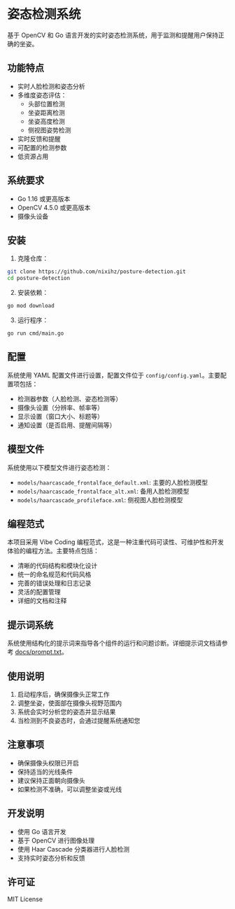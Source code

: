 # 姿态检测系统

基于 OpenCV 和 Go 语言开发的实时姿态检测系统，用于监测和提醒用户保持正确的坐姿。

## 功能特点

- 实时人脸检测和姿态分析
- 多维度姿态评估：
  - 头部位置检测
  - 坐姿距离检测
  - 坐姿高度检测
  - 侧视图姿势检测
- 实时反馈和提醒
- 可配置的检测参数
- 低资源占用

## 系统要求

- Go 1.16 或更高版本
- OpenCV 4.5.0 或更高版本
- 摄像头设备

## 安装

1. 克隆仓库：
```bash
git clone https://github.com/nixihz/posture-detection.git
cd posture-detection
```

2. 安装依赖：
```bash
go mod download
```

3. 运行程序：
```bash
go run cmd/main.go
```

## 配置

系统使用 YAML 配置文件进行设置，配置文件位于 `config/config.yaml`。主要配置项包括：

- 检测器参数（人脸检测、姿态检测等）
- 摄像头设置（分辨率、帧率等）
- 显示设置（窗口大小、标题等）
- 通知设置（是否启用、提醒间隔等）

## 模型文件

系统使用以下模型文件进行姿态检测：

- `models/haarcascade_frontalface_default.xml`: 主要的人脸检测模型
- `models/haarcascade_frontalface_alt.xml`: 备用人脸检测模型
- `models/haarcascade_profileface.xml`: 侧视图人脸检测模型

## 编程范式

本项目采用 Vibe Coding 编程范式，这是一种注重代码可读性、可维护性和开发体验的编程方法。主要特点包括：

- 清晰的代码结构和模块化设计
- 统一的命名规范和代码风格
- 完善的错误处理和日志记录
- 灵活的配置管理
- 详细的文档和注释

## 提示词系统

系统使用结构化的提示词来指导各个组件的运行和问题诊断。详细提示词文档请参考 [docs/prompt.txt](docs/prompt.txt)。

## 使用说明

1. 启动程序后，确保摄像头正常工作
2. 调整坐姿，使面部在摄像头视野范围内
3. 系统会实时分析您的姿态并显示结果
4. 当检测到不良姿态时，会通过提醒系统通知您

## 注意事项

- 确保摄像头权限已开启
- 保持适当的光线条件
- 建议保持正面朝向摄像头
- 如果检测不准确，可以调整坐姿或光线

## 开发说明

- 使用 Go 语言开发
- 基于 OpenCV 进行图像处理
- 使用 Haar Cascade 分类器进行人脸检测
- 支持实时姿态分析和反馈

## 许可证

MIT License 